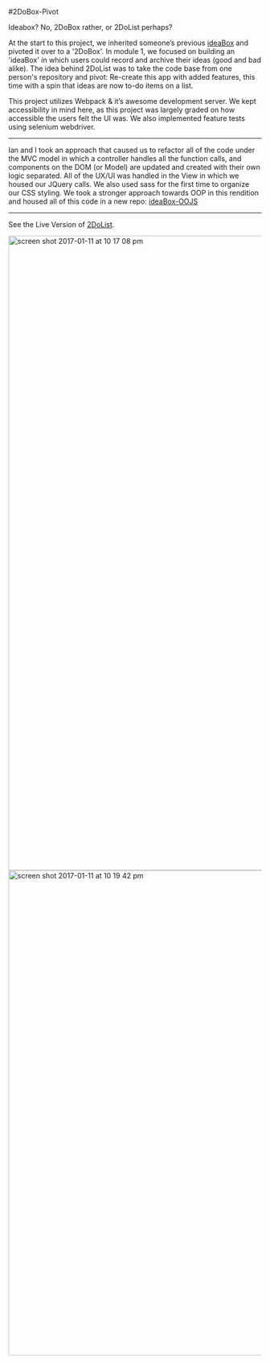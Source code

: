 #2DoBox-Pivot

Ideabox? No, 2DoBox rather, or 2DoList perhaps?

At the start to this project, we inherited someone’s previous [ideaBox](https://github.com/kswhyte/idea-box) and pivoted it over to a '2DoBox'. In module 1, we focused on building an 'ideaBox' in which users could record and archive their ideas (good and bad alike). The idea behind 2DoList was to take the code base from one person's repository and pivot: Re-create this app with added features, this time with a spin that ideas are now to-do items on a list. 

This project utilizes Webpack & it’s awesome development server. We kept accessibility in mind here, as this project was largely graded on how accessible the users felt the UI was. We also implemented feature tests using selenium webdriver.

---
Ian and I took an approach that caused us to refactor all of the code under the MVC model in which a controller handles all the function calls, and components on the DOM (or Model) are updated and created with their own logic separated. All of the UX/UI was handled in the View in which we housed our JQuery calls. We also used sass for the first time to organize our CSS styling. We took a stronger approach towards OOP in this rendition and housed all of this code in a new repo: [ideaBox-OOJS](https://github.com/kswhyte/idea-box-oojs)

---
See the Live Version of [2DoList](https://kswhyte.github.io/2DoBox-Pivot/).

<img width="1261" alt="screen shot 2017-01-11 at 10 17 08 pm" src="https://cloud.githubusercontent.com/assets/13802107/21877962/200bf7b6-d84c-11e6-97c8-b0ac59158f11.png">

<img width="964" alt="screen shot 2017-01-11 at 10 19 42 pm" src="https://cloud.githubusercontent.com/assets/13802107/21877964/243f5bd4-d84c-11e6-8608-49fc5adaa2be.png">
